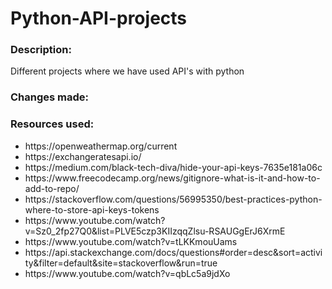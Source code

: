 # Python-API-projects
<h3>Description: </h3>
Different projects where we have used API's with python

<h3>Changes made: </h3>


<h3>Resources used: </h3>
<ul>
  <li>https://openweathermap.org/current</li>
  <li>https://exchangeratesapi.io/</li>
  <li>https://medium.com/black-tech-diva/hide-your-api-keys-7635e181a06c </li>
  <li>https://www.freecodecamp.org/news/gitignore-what-is-it-and-how-to-add-to-repo/ </li>
  <li>https://stackoverflow.com/questions/56995350/best-practices-python-where-to-store-api-keys-tokens </li>
<li>  https://www.youtube.com/watch?v=Sz0_2fp27Q0&list=PLVE5czp3KIIzqqZlsu-RSAUGgErJ6XrmE</li> 
<li>https://www.youtube.com/watch?v=tLKKmouUams</li>
<li>https://api.stackexchange.com/docs/questions#order=desc&sort=activity&filter=default&site=stackoverflow&run=true</li>
<li>https://www.youtube.com/watch?v=qbLc5a9jdXo</li>
</ul>
